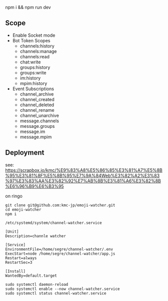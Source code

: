 npm i && npm run dev

## Scope
- Enable Socket mode
- Bot Token Scopes
  - channels:history
  - channels:manage
  - channels:read
  - chat:write
  - groups:history
  - groups:write
  - im:history
  - mpim:history
- Event Subscriptions
  - channel_archive
  - channel_created
  - channel_deleted
  - channel_rename
  - channel_unarchive
  - message.channels
  - message.groups
  - message.im
  - message.mpim

## Deployment
see: https://scrapbox.io/kmc/%E9%83%A8%E5%86%85%E3%81%A7%E5%8B%95%E3%81%8F%E5%8B%95%E7%9A%84Web%E3%82%A2%E3%83%97%E3%83%AA%E3%82%92%E7%AB%8B%E3%81%A6%E3%82%8B%E6%96%B9%E6%B3%95

on ringo

```
git clone git@github.com:kmc-jp/emoji-watcher.git
cd emoji-watcher
npm i
```

`/etc/systemd/system/channel-watcher.service`
```
[Unit]
Description=channle watcher

[Service]
EnvironmentFile=/home/segre/channel-watcher/.env
ExecStart=node /home/segre/channel-watcher/app.js
Restart=always
RestartSec=3

[Install]
WantedBy=default.target
```
```
sudo systemctl daemon-reload
sudo systemctl enable --now channel-watcher.service
sudo systemctl status channel-watcher.service
```

